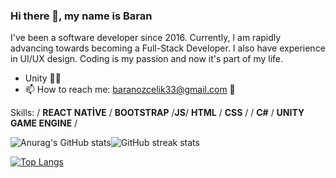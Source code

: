 ### Hi there 👋, my name is Baran

I've been a software developer since 2016. Currently, I am rapidly advancing towards becoming a Full-Stack Developer. I also have experience in UI/UX design. Coding is my passion and now it's part of my life.

- Unity 🐱‍💻
- 📫 How to reach me: baranozcelik33@gmail.com 📧

Skills: / **REACT NATİVE** / **BOOTSTRAP** /**JS**/ **HTML** / **CSS** / / **C#** / **UNITY GAME ENGINE** /

![Anurag's GitHub stats](https://github-readme-stats.vercel.app/api?username=BaranOzcelik&theme=dark&show_icons=true)![GitHub streak stats](https://github-readme-streak-stats.herokuapp.com/?user=BaranOzcelik) 

[![Top Langs](https://github-readme-stats.vercel.app/api/top-langs/?username=BaranOzcelik&layout=compact)](https://github.com/anuraghazra/github-readme-stats)

 
